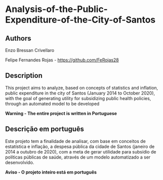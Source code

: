 # Analysis-of-the-Public-Expenditure-of-the-City-of-Santos
## Authors
Enzo Bressan Crivellaro</p>
Felipe Fernandes Rojas - https://github.com/FeRojas28 </p>

## Description

This project aims to analyze, based on concepts of statistics and inflation, public expenditure in the city of Santos (January 2014 to October 2020), with the goal of generating utility for subsidizing public health policies, through an automated model to be developed</p>

<b> Warning - The entire project is written in Portuguese </b>

## Descrição em português
Este projeto tem a finalidade de analisar, com base em conceitos de estatística e inflação, a despesa pública da cidade de Santos (janeiro de 2014 a outubro de 2020), com a meta de gerar utilidade para subsídio de políticas públicas de saúde, através de um modelo automatizado a ser desenvolvido.</p>
<b>Aviso - O projeto inteiro está em português</b>
